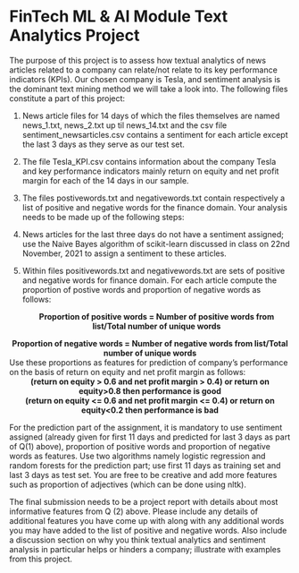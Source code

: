 # FinTech ML & AI Module Text Analytics Project

The purpose of this project is to assess how textual analytics of news articles related to a company
can relate/not relate to its key performance indicators (KPIs). Our chosen company is Tesla, and
sentiment analysis is the dominant text mining method we will take a look into.
The following files constitute a part of this project:
1) News article files for 14 days of which the files themselves are named news_1.txt, news_2.txt up
til news_14.txt and the csv file sentiment_newsarticles.csv contains a sentiment for each article
except the last 3 days as they serve as our test set.
2) The file Tesla_KPI.csv contains information about the company Tesla and key performance
indicators mainly return on equity and net profit margin for each of the 14 days in our sample.
3) The files postivewords.txt and negativewords.txt contain respectively a list of positive and
negative words for the finance domain.
Your analysis needs to be made up of the following steps:

1) News articles for the last three days do not have a sentiment assigned; use the Naive Bayes
algorithm of scikit-learn discussed in class on 22nd November, 2021 to assign a sentiment to these
articles.
2) Within files positivewords.txt and negativewords.txt are sets of positive and negative words for
finance domain. For each article compute the proportion of postive words and proportion of
negative words as follows:


      <div align="center">
            <strong>Proportion of positive words = Number of positive words from list/Total number of unique words</strong>
      </div>
<div align="center">
            <strong>Proportion of negative words = Number of negative words from list/Total number of unique words</strong>
</div>
Use these proportions as features for prediction of company’s performance on the basis of return on equity and net profit margin as follows:
<div align="center">
<strong>(return on equity > 0.6 and net profit margin > 0.4) or return on equity>0.8 then performance is good</strong>
</div>
<div align="center">
<strong>(return on equity <= 0.6 and net profit margin <= 0.4) or return on equity<0.2 then performance is bad</strong>
</div>

For the prediction part of the assignment, it is mandatory to use sentiment assigned (already given for first 11 days and predicted for last 3 days as part of Q(1) above), proportion of positive words and proportion of negative words as features. Use two algorithms namely logistic regression and random forests for the prediction part; use first 11 days as training set and last 3 days as test set. You are free to be creative and add more features such as proportion of adjectives (which can be done using nltk).
      
The final submission needs to be a project report with details about most informative features from Q (2) above. Please include any details of additional features you have come up with along with any additional words you may have added to the list of positive and negative words. Also include a discussion section on why you think textual analytics and sentiment analysis in particular helps or hinders a company; illustrate with examples from this project.
